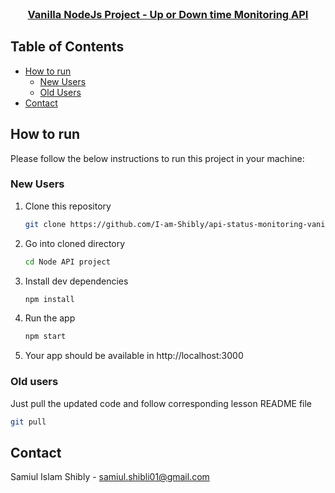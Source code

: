 <!-- PROJECT LOGO -->
<br />
<p align="center">
  <h3 align="center"><a href="https://github.com/I-am-Shibly/api-status-monitoring-vanilla-nodeJs.git">Vanilla NodeJs Project - Up or Down time Monitoring API</a></h3>

<!-- TABLE OF CONTENTS -->

## Table of Contents

- [How to run](#how-to-run)
  - [New Users](#new-users)
  - [Old Users](#old-users)
- [Contact](#contact)

<!-- HOW TO RUN -->

## How to run

Please follow the below instructions to run this project in your machine:

### New Users
1. Clone this repository
   ```sh
   git clone https://github.com/I-am-Shibly/api-status-monitoring-vanilla-nodeJs.git
   ```
2. Go into cloned directory
   ```sh
   cd Node API project
   ```
3. Install dev dependencies
   ```sh
   npm install
   ```
4. Run the app
   ```sh
   npm start
   ```
5. Your app should be available in http://localhost:3000

### Old users

Just pull the updated code and follow corresponding lesson README file

```sh
git pull
```

<!-- CONTACT -->

## Contact

Samiul Islam Shibly - [samiul.shibli01@gmail.com](mailto:samiul.shibli01@gmail.com)

